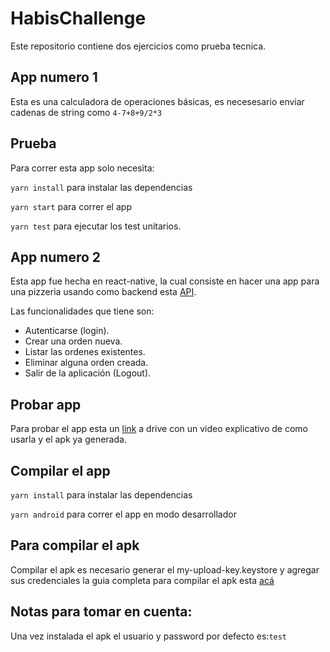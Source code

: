 # HabisChallenge
  
  Este repositorio contiene dos ejercicios como prueba tecnica.
  
 ## App numero 1
 
 Esta es una calculadora de operaciones básicas, es necesesario enviar cadenas de string  como `4-7+8+9/2*3`
 
 ## Prueba
 
 Para correr  esta app solo necesita:
  
 `yarn install` para instalar las dependencias
 
 `yarn start`  para correr el app
 
 `yarn test`   para ejecutar los test unitarios.
 
 
 ## App numero 2
 
 Esta app fue hecha en react-native, la cual consiste en hacer una app para una pizzeria usando como backend esta [API](https://order-pizza-api.herokuapp.com/api/ui/?ref=apilist.fun).
 
 Las funcionalidades que tiene son:
 
   - Autenticarse (login).
   - Crear una orden nueva.
   - Listar las ordenes existentes.
   - Eliminar alguna orden creada.
   - Salir de la aplicación (Logout).
   
   
  ## Probar app
  
   Para probar el app esta un [link](https://drive.google.com/drive/folders/1wmTGf3-1dTgXN-PRf0dKJk1pg6oSS8hr?usp=sharing) a drive con un video explicativo de como usarla 
   y el apk ya generada.
   
  
  ## Compilar el app 
  
 `yarn install` para instalar las dependencias
 
 `yarn android`  para correr el app en modo desarrollador
 
 
 ## Para compilar el apk
 
  Compilar el apk es necesario generar el my-upload-key.keystore  y agregar sus credenciales la guia completa  para compilar el apk esta [acá](https://reactnative.dev/docs/signed-apk-android)
  
 ## Notas para tomar en cuenta:
 
 Una vez instalada el apk el usuario y password por defecto es:`test`
 

  
  
   

